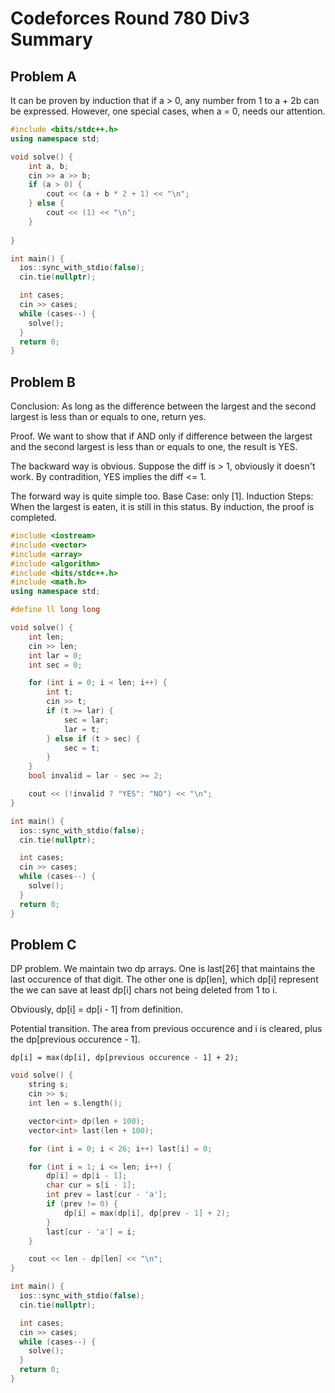 # Codeforces Round 780 Div3 Summary

## Problem A
It can be proven by induction that if a > 0, any number from 1 to a + 2b 
can be expressed. However, one special cases, when a = 0, needs our attention.

```cpp
#include <bits/stdc++.h>
using namespace std;

void solve() {
    int a, b;
    cin >> a >> b;
    if (a > 0) {
        cout << (a + b * 2 + 1) << "\n";
    } else {
        cout << (1) << "\n";
    }
    
}

int main() {
  ios::sync_with_stdio(false);
  cin.tie(nullptr);

  int cases;
  cin >> cases;
  while (cases--) {
    solve();
  }
  return 0;
}
```

## Problem B
Conclusion: As long as the difference between the largest and the second largest
is less than or equals to one, return yes.

Proof.
We want to show that if AND only if difference between the largest and the 
second largest is less than or equals to one, the result is YES.

The backward way is obvious. Suppose the diff is > 1,
obviously it doesn't work. By contradition, YES implies the diff <= 1.

The forward way is quite simple too. 
Base Case: only [1].
Induction Steps:
When the largest is eaten, it is still in this status.
By induction, the proof is completed.

```cpp
#include <iostream>
#include <vector>
#include <array>
#include <algorithm>
#include <bits/stdc++.h>
#include <math.h>
using namespace std;

#define ll long long

void solve() {
    int len;
    cin >> len;
    int lar = 0;
    int sec = 0;

    for (int i = 0; i < len; i++) {
        int t;
        cin >> t;
        if (t >= lar) {
            sec = lar;
            lar = t;
        } else if (t > sec) {
            sec = t;
        }
    }
    bool invalid = lar - sec >= 2;

    cout << (!invalid ? "YES": "NO") << "\n";
}

int main() {
  ios::sync_with_stdio(false);
  cin.tie(nullptr);

  int cases;
  cin >> cases;
  while (cases--) {
    solve();
  }
  return 0;
}
```

## Problem C

DP problem. 
We maintain two dp arrays. One is last\[26\] that maintains the 
last occurence of that digit. The other one is dp\[len\], which 
dp\[i\] represent the we can save at least dp\[i\] chars not 
being deleted from 1 to i.

Obviously, dp[i] = dp[i - 1] from definition.

Potential transition. The area from previous occurence and i is 
cleared, plus the dp[previous occurence - 1].
```
dp[i] = max(dp[i], dp[previous occurence - 1] + 2);
```

```cpp
void solve() {
    string s;
    cin >> s;
    int len = s.length();

    vector<int> dp(len + 100);
    vector<int> last(len + 100);

    for (int i = 0; i < 26; i++) last[i] = 0;

    for (int i = 1; i <= len; i++) {
        dp[i] = dp[i - 1]; 
        char cur = s[i - 1];
        int prev = last[cur - 'a'];
        if (prev != 0) {
            dp[i] = max(dp[i], dp[prev - 1] + 2);
        }
        last[cur - 'a'] = i;
    }

    cout << len - dp[len] << "\n";
}

int main() {
  ios::sync_with_stdio(false);
  cin.tie(nullptr);

  int cases;
  cin >> cases;
  while (cases--) {
    solve();
  }
  return 0;
}
```


